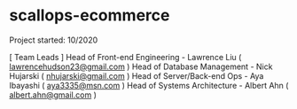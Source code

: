 # scallops-ecommerce

Project started: 10/2020

[ Team Leads ]
Head of Front-end Engineering - Lawrence Liu ( lawrencehudson23@gmail.com ) 
Head of Database Management - Nick Hujarski ( nhujarski@gmail.com )
Head of Server/Back-end Ops - Aya Ibayashi ( aya3335@msn.com )
Head of Systems Architecture - Albert Ahn ( albert.ahn@gmail.com )